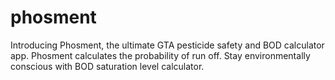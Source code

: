 # phosment
Introducing Phosment, the ultimate GTA pesticide safety and BOD calculator app. Phosment calculates the probability of run off. Stay environmentally conscious with BOD saturation level calculator.
